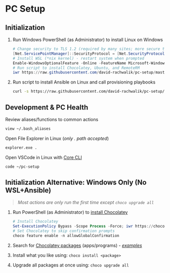 # PC Setup

## Initialization

1. Run Windows PowerShell (as Administrator) to install Linux on Windows

    ``` powershell
    # Change security to TLS 1.2 (required by many sites; more secure than default TLS 1.0)
    [Net.ServicePointManager]::SecurityProtocol = [Net.SecurityProtocolType]::Tls12
    # Install WSL (*nix kernel) - restart system when prompted
    Enable-WindowsOptionalFeature -Online -FeatureName Microsoft-Windows-Subsystem-Linux
    # Run script to install Chocolatey, Ubuntu, and RemoteRM
    iwr https://raw.githubusercontent.com/david-rachwalik/pc-setup/master/win_setup.ps1 -UseBasicParsing | iex
    ```

2. Run script to install Ansible on Linux and call provisioning playbooks

    ``` bash
    curl -s https://raw.githubusercontent.com/david-rachwalik/pc-setup/master/wsl_setup.sh | sudo -H bash
    ```

## Development & PC Health

Review aliases/functions to common actions

``` bash
view ~/.bash_aliases
```

Open File Explorer in Linux (*only . path accepted*)

``` bash
explorer.exe .
```

Open VSCode in Linux with [Core CLI](https://code.visualstudio.com/docs/editor/command-line#_core-cli-options)

``` bash
code ~/pc-setup
```

## Initialization Alternative: Windows Only (No WSL+Ansible)

> *Most actions are only run the first time except `choco upgrade all`*

1. Run PowerShell (as Administrator) to [install Chocolatey](https://chocolatey.org/install)

    ``` powershell
    # Install Chocolatey
    Set-ExecutionPolicy Bypass -Scope Process -Force; iwr https://chocolatey.org/install.ps1 -UseBasicParsing | iex
    # Set Chocolatey to skip confirmation prompts
    choco feature enable -n allowGlobalConfirmation
    ```

2. Search for [Chocolatey packages](https://chocolatey.org/packages) (apps/programs) - *[examples](https://raw.githubusercontent.com/david-rachwalik/pc-setup/master/ansible_playbooks/group_vars/windows/choco.yml)*

3. Install what you like using: `choco install <package>`

4. Upgrade all packages at once using: `choco upgrade all`
